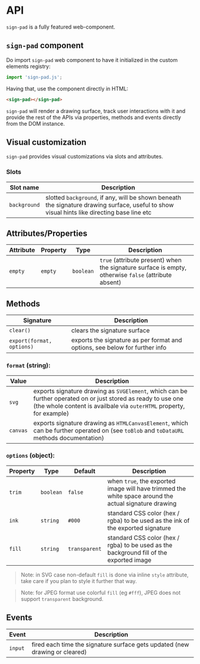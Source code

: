 # API

`sign-pad` is a fully featured web-component.

## `sign-pad` component

Do import `sign-pad` web component to have it initialized in the custom elements registry:
```js
import 'sign-pad.js';
```

Having that, use the component directly in HTML:
```html
<sign-pad></sign-pad>
```

`sign-pad` will render a drawing surface, track user interactions with it and provide the rest of the APIs via properties, methods and events directly from the DOM instance.

## Visual customization

`sign-pad` provides visual customizations via slots and attributes.

### Slots

| Slot name    | Description |
|--------------|-------------|
| `background` | slotted `background`, if any, will be shown beneath the signature drawing surface, useful to show visual hints like directing base line etc |

## Attributes/Properties

| Attribute | Property  | Type      | Description |
|-----------|-----------|-----------|-------------|
| `empty`   | `empty`   | `boolean` | `true` (attribute present) when the signature surface is empty, otherwise `false` (attribute absent) |

## Methods

| Signature                 | Description |
|---------------------------|-------------|
| `clear()`                 | clears the signature surface |
| `export(format, options)` | exports the signature as per format and options, see below for further info |

### `format` (string):
| Value    | Description |
|----------|-------------|
| `svg`    | exports signature drawing as `SVGElement`, which can be further operated on or just stored as ready to use one (the whole content is availbale via `outerHTML` property, for example) |
| `canvas` | exports signature drawing as `HTMLCanvasElement`, which can be further operated on (see `toBlob` and `toDataURL` methods documentation) |

### `options` (object):
| Property | Type      | Default       | Description |
|----------|-----------|---------------|-------------|
| `trim`   | `boolean` | `false`       | when `true`, the exported image will have trimmed the white space around the actual signature drawing |
| `ink`    | `string`  | `#000`        | standard CSS color (hex / rgba) to be used as the ink of the exported signature |
| `fill`   | `string`  | `transparent` | standard CSS color (hex / rgba) to be used as the background fill of the exported image |

> Note: in SVG case non-default `fill` is done via inline `style` attribute, take care if you plan to style it further that way.

> Note: for JPEG format use colorful `fill` (eg `#fff`), JPEG does not support `transparent` background.

## Events

| Event   | Description |
|---------|-------------|
| `input` | fired each time the signature surface gets updated (new drawing or cleared) |